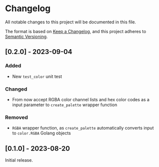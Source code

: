 # Changelog

All notable changes to this project will be documented in this file.

The format is based on [Keep a Changelog](https://keepachangelog.com/en/1.0.0/),
and this project adheres to [Semantic Versioning](https://semver.org/spec/v2.0.0.html).

## [0.2.0] - 2023-09-04

### Added
- New `test_color` unit test

### Changed
- From now accept RGBA color channel lists and hex color codes as a input parameter to `create_palette` wrapper function

### Removed
- `RGBA` wrapper function, as `create_palette` automatically converts input to `color.RGBA` Golang objects

## [0.1.0] - 2023-08-20

Initial release.
